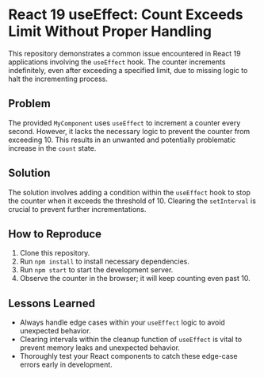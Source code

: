 # React 19 useEffect: Count Exceeds Limit Without Proper Handling

This repository demonstrates a common issue encountered in React 19 applications involving the `useEffect` hook.  The counter increments indefinitely, even after exceeding a specified limit, due to missing logic to halt the incrementing process.

## Problem

The provided `MyComponent` uses `useEffect` to increment a counter every second.  However, it lacks the necessary logic to prevent the counter from exceeding 10.  This results in an unwanted and potentially problematic increase in the `count` state.

## Solution

The solution involves adding a condition within the `useEffect` hook to stop the counter when it exceeds the threshold of 10.  Clearing the `setInterval` is crucial to prevent further incrementations.

## How to Reproduce

1. Clone this repository.
2. Run `npm install` to install necessary dependencies.
3. Run `npm start` to start the development server.
4. Observe the counter in the browser; it will keep counting even past 10.

## Lessons Learned

* Always handle edge cases within your `useEffect` logic to avoid unexpected behavior.
* Clearing intervals within the cleanup function of `useEffect` is vital to prevent memory leaks and unexpected behavior.
* Thoroughly test your React components to catch these edge-case errors early in development. 